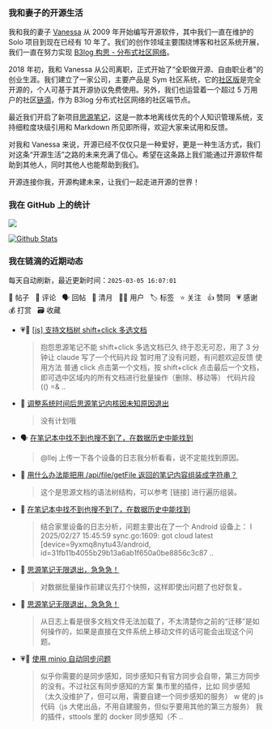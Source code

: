 ### 我和妻子的开源生活

我和我的妻子 [Vanessa](https://github.com/Vanessa219) 从 2009 年开始编写开源软件，其中我们一直在维护的 Solo 项目到现在已经有 10 年了。我们的创作领域主要围绕博客和社区系统开展，我们一直在努力实现 [B3log 构思 - 分布式社区网络](https://ld246.com/article/1546941897596)。

2018 年初，我和 Vanessa 从公司离职，正式开始了“全职做开源、自由职业者”的创业生涯。我们建立了一家公司，主要产品是 Sym 社区系统，它的[社区版](https://github.com/88250/symphony)是完全开源的，个人可基于其开源协议免费使用。另外，我们也运营着一个超过 5 万用户的社区[链滴](https://ld246.com)，作为 B3log 分布式社区网络的社区端节点。

最近我们开启了新项目[思源笔记](https://github.com/siyuan-note/siyuan)，这是一款本地离线优先的个人知识管理系统，支持细粒度块级引用和 Markdown 所见即所得，欢迎大家来试用和反馈。

对我和 Vanessa 来说，开源已经不仅仅只是一种爱好，更是一种生活方式，我们对这条“开源生活”之路的未来充满了信心。希望在这条路上我们能通过开源软件帮助到其他人，同时其他人也能帮助到我们。

开源连接你我，开源构建未来，让我们一起走进开源的世界！

### 我在 GitHub 上的统计

<a title="Hits" target="_blank" href="https://github.com/88250/88250"><img src="https://hits.b3log.org/88250/88250.svg"></a>

[![Github Stats](https://github-readme-stats.vercel.app/api?username=88250&theme=tokyonight&show_icons=true)](https://github.com/88250)

<!--events start -->

### 我在链滴的近期动态

每天自动刷新，最近更新时间：`2025-03-05 16:07:01`

📝 帖子 &nbsp; 💬 评论 &nbsp; 🗣 回帖 &nbsp; 🌙 清月 &nbsp; 👨‍💻 用户 &nbsp; 🏷️ 标签 &nbsp; ⭐️ 关注 &nbsp; 👍 赞同 &nbsp; 💗 感谢 &nbsp; 💰 打赏 &nbsp; 🗃 收藏

* 💗📝 [[js] 支持文档树 shift+click 多选文档](https://ld246.com/article/1733364742803)

  > 抱怨思源笔记不能 shift+click 多选文档已久 终于忍无可忍，用了 3 分钟让 claude 写了一个代码片段 暂时用了没有问题，有问题欢迎反馈 使用方法 普通 click 点击第一个文档，按 shift+click 点击最后一个文档，即可选中区域内的所有文档进行批量操作（删除、移动等） 代码片段 (() =& ..
* 💬 [调整系统时间后思源笔记内核因未知原因退出](https://ld246.com/article/1740562046743/comment/1741149173438#comments)

  > 没有计划哦
* 🗣 [在笔记本中找不到也搜不到了，在数据历史中能找到](https://ld246.com/article/1740965774810/comment/1741141348674#comments)

  > @llej 上传一下各个设备的日志我分析看看，说不定能找到原因。
* 💬 [用什么办法能把用 /api/file/getFile 返回的笔记内容组装成字符串？](https://ld246.com/article/1741141515715/comment/1741141783476#comments)

  > 这个是思源文档的语法树结构，可以参考 [链接] 进行遍历组装。
* 💬 [在笔记本中找不到也搜不到了，在数据历史中能找到](https://ld246.com/article/1740965774810/comment/1741141348674#comments)

  > 结合家里设备的日志分析，问题主要出在了一个 Android 设备上： I 2025/02/27 15:45:59 sync.go:1609: got cloud latest [device=9yxmq8nytu43/android, id=31fb11b4055b29b13a6ab1f650a0be8856c3c87 ..
* 💬 [思源笔记无限退出，急急急！](https://ld246.com/article/1741098244440/comment/1741104582484#comments)

  > 对数据批量操作前建议先打个快照，这样即使出问题了也好恢复。
* 💬 [思源笔记无限退出，急急急！](https://ld246.com/article/1741098244440/comment/1741101015199#comments)

  > 从日志上看是很多文档文件无法加载了，不太清楚你之前的“迁移”是如何操作的，如果是直接在文件系统上移动文件的话可能会出现这个问题。
* 💗💬 [使用 minio 自动同步问题](https://ld246.com/article/1741084249506/comment/1741086280881#comments)

  > 似乎你需要的是同步感知，同步感知只有官方同步会自带，第三方同步的没有。不过社区有同步感知的方案 集市里的插件，比如 同步感知（太久没维护了，但可以用，需要自建一个同步感知的服务） w 佬的 js 代码（js 大佬出品，不用自建服务，但似乎要用其他的第三方服务） 我的插件，sttools 里的 docker 同步感知（不 ..


<!--events end -->
